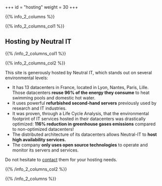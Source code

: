 +++
id = "hosting"
weight = 30
+++

{{% info_2_columns %}}

{{% info_2_columns_col1 %}}

## Hosting by Neutral IT

{{% /info_2_columns_col1 %}}

{{% info_2_columns_col2 %}}

This site is generously hosted by Neutral IT, which stands out on several environmental levels:

- It has 13 datacenters in France, located in Lyon, Nantes, Paris, Lille. Those datacenters **reuse 96% of the energy they consume** to heat swimming pools and domestic hot water.
- It uses powerful **refurbished second-hand servers** previously used by research and IT industries.
- It was proven, through a Life Cycle Analysis, that the environmental footprint of IT services hosted in their datacenters was drastically optimized: **116% reduction in greenhouse gases emissions** compared to non-optimized datacenters!
- The distributed architecture of its datacenters allows Neutral-IT to **host high availability services.**
- The company **only uses open source technologies** to operate and monitor its servers and services.

Do not hesitate to [contact](https://neutral-it.com/#contact) them for your hosting needs.

{{% /info_2_columns_col2 %}}

{{% /info_2_columns %}}
